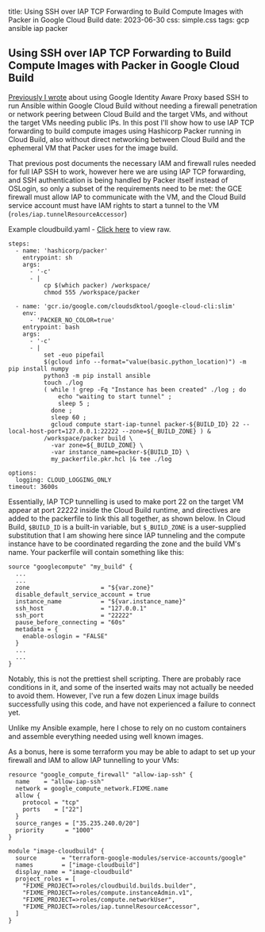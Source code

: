 title: Using SSH over IAP TCP Forwarding to Build Compute Images with Packer in Google Cloud Build
date: 2023-06-30
css: simple.css
tags: gcp ansible iap packer

## Using SSH over IAP TCP Forwarding to Build Compute Images with Packer in Google Cloud Build

[Previously I wrote](./Using-IAP-SSH-to-Run-Ansible-in-Google-Cloud-Build.html) about using Google Identity Aware Proxy based SSH to run Ansible within Google Cloud Build without needing a firewall penetration or network peering between Cloud Build and the target VMs, and without the target VMs needing public IPs. In this post I'll show how to use IAP TCP forwarding to build compute images using Hashicorp Packer running in Cloud Build, also without direct networking between Cloud Build and the ephemeral VM that Packer uses for the image build.

That previous post documents the necessary IAM and firewall rules needed for full IAP SSH to work, however here we are using IAP TCP forwarding, and SSH authentication is being handled by Packer itself instead of OSLogin, so only a subset of the requirements need to be met: the GCE firewall must allow IAP to communicate with the VM, and the Cloud Build service account must have IAM rights to start a tunnel to the VM (```roles/iap.tunnelResourceAccessor```)

Example cloudbuild.yaml - [Click here](./assets/cloudbuild-packer.yml) to view raw.

```
steps:
  - name: 'hashicorp/packer'
    entrypoint: sh
    args:
      - '-c'
      - |
          cp $(which packer) /workspace/
          chmod 555 /workspace/packer

  - name: 'gcr.io/google.com/cloudsdktool/google-cloud-cli:slim'
    env:
      - 'PACKER_NO_COLOR=true'
    entrypoint: bash
    args:
      - '-c'
      - |
          set -euo pipefail
          $(gcloud info --format="value(basic.python_location)") -m pip install numpy
          python3 -m pip install ansible
          touch ./log
          ( while ! grep -Fq "Instance has been created" ./log ; do 
              echo "waiting to start tunnel" ; 
              sleep 5 ; 
            done ; 
            sleep 60 ; 
            gcloud compute start-iap-tunnel packer-${BUILD_ID} 22 --local-host-port=127.0.0.1:22222 --zone=${_BUILD_ZONE} ) &
          /workspace/packer build \
            -var zone=${_BUILD_ZONE} \
            -var instance_name=packer-${BUILD_ID} \
            my_packerfile.pkr.hcl |& tee ./log

options:
  logging: CLOUD_LOGGING_ONLY
timeout: 3600s
```

Essentially, IAP TCP tunnelling is used to make port 22 on the target VM appear at port 22222 inside the Cloud Build runtime, and directives are added to the packerfile to link this all together, as shown below. In Cloud Build, ```$BUILD_ID``` is a built-in variable, but ```$_BUILD_ZONE``` is a user-supplied substitution that I am showing here since IAP tunneling and the compute instance have to be coordinated regarding the zone and the build VM's name. Your packerfile will contain something like this:

```
source "googlecompute" "my_build" {
  ...
  ...
  zone                    = "${var.zone}"
  disable_default_service_account = true
  instance_name           = "${var.instance_name}"
  ssh_host                = "127.0.0.1"
  ssh_port                = "22222"
  pause_before_connecting = "60s"
  metadata = { 
    enable-oslogin = "FALSE"
  }
  ...
  ...
}
```

Notably, this is not the prettiest shell scripting. There are probably race conditions in it, and some of the inserted waits may not actually be needed to avoid them. However, I've run a few dozen Linux image builds successfully using this code, and have not experienced a failure to connect yet.

Unlike my Ansible example, here I chose to rely on no custom containers and assemble everything needed using well known images.

As a bonus, here is some terraform you may be able to adapt to set up your firewall and IAM to allow IAP tunnelling to your VMs:

```
resource "google_compute_firewall" "allow-iap-ssh" {
  name    = "allow-iap-ssh"
  network = google_compute_network.FIXME.name
  allow {
    protocol = "tcp"
    ports    = ["22"]
  }
  source_ranges = ["35.235.240.0/20"]
  priority      = "1000"
}

module "image-cloudbuild" {
  source       = "terraform-google-modules/service-accounts/google"
  names        = ["image-cloudbuild"]
  display_name = "image-cloudbuild"
  project_roles = [ 
    "FIXME_PROJECT=>roles/cloudbuild.builds.builder",
    "FIXME_PROJECT=>roles/compute.instanceAdmin.v1",
    "FIXME_PROJECT=>roles/compute.networkUser",
    "FIXME_PROJECT=>roles/iap.tunnelResourceAccessor",
  ]
}
```
